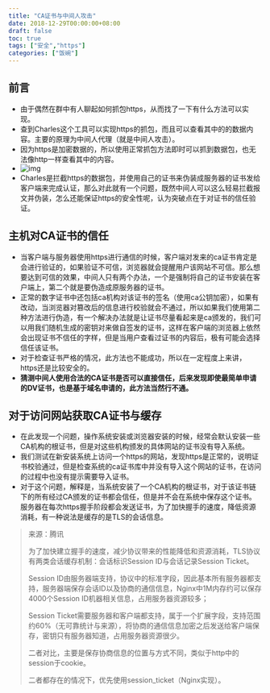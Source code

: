 ```yaml
---
title: "CA证书与中间人攻击"
date: 2018-12-29T00:00:00+08:00
draft: false
toc: true
tags: ["安全","https"]
categories: ["饭碗"]
---
```



## 前言

+ 由于偶然在群中有人聊起如何抓包https，从而找了一下有什么方法可以实现。
+ 查到Charles这个工具可以实现https的抓包，而且可以查看其中的的数据内容。主要的原理为中间人代理（就是中间人攻击）。
+ 因为https是加密数据的，所以使用正常抓包方法即时可以抓到数据包，也无法像http一样查看其中的内容。
+ ![img](https://dylanblog.oss-cn-beijing.aliyuncs.com/2018-12-29-CA-certificate-and-middleman-attack/20180521084049872)
+ Charles是拦截https的数据包，并使用自己的证书来伪装成服务器的证书发给客户端来完成认证，那么对此就有一个问题，既然中间人可以这么轻易拦截报文并伪装，怎么还能保证https的安全性呢，认为突破点在于对证书的信任验证。

## 主机对CA证书的信任

+ 当客户端与服务器使用https进行通信的时候，客户端对发来的ca证书肯定是会进行验证的，如果验证不可信，浏览器就会提醒用户该网站不可信。那么想要达到可信的效果，中间人只有两个办法，一个是强制将自己的证书安装在客户端上，第二个就是要伪造成原服务器的证书。
+ 正常的数字证书中还包括ca机构对该证书的签名（使用ca公钥加密），如果有改动，当浏览器对篡改后的信息进行校验就会不通过，所以如果我们使用第二种方法进行伪造，有一个解决办法就是让证书尽量看起来是ca颁发的，我们可以用我们随机生成的密钥对来做自签发的证书，这样在客户端的浏览器上依然会出现证书不信任的字样，但是当用户查看过证书的内容后，极有可能会选择信任该证书。
+ 对于检查证书严格的情况，此方法也不能成功，所以在一定程度上来讲，https还是比较安全的。
+ **猜测中间人使用合法的CA证书是否可以直接信任，后来发现即使最简单申请的DV证书，也是基于域名申请的，此方法当然行不通。**

## 对于访问网站获取CA证书与缓存

+ 在此发现一个问题，操作系统安装或浏览器安装的时候，经常会默认安装一些CA机构的根证书，但是对这些机构颁发的具体网站的证书没有导入系统。
+ 我们测试在新安装系统上访问一个https的网站，发现https是正常的，说明证书校验通过，但是检查系统的ca证书库中并没有导入这个网站的证书，在访问的过程中也没有提示需要导入证书。
+ 对于这个问题，解释是，当系统安装了一个CA机构的根证书，对于该证书链下的所有经过CA颁发的证书都会信任，但是并不会在系统中保存这个证书。服务器在每次https握手阶段都会发送证书，为了加快握手的速度，降低资源消耗，有一种说法是缓存的是TLS的会话信息。

> 来源：腾讯
>
> 为了加快建立握手的速度，减少协议带来的性能降低和资源消耗，TLS协议有两类会话缓存机制：会话标识Session ID与会话记录Session Ticket。
>
> Session ID由服务器端支持，协议中的标准字段，因此基本所有服务器都支持，服务器端保存会话ID以及协商的通信信息，Nginx中1M内存约可以保存4000个Session ID机器相关信息，占用服务器资源较多；
>
> Session Ticket需要服务器和客户端都支持，属于一个扩展字段，支持范围约60%（无可靠统计与来源），将协商的通信信息加密之后发送给客户端保存，密钥只有服务器知道，占用服务器资源很少。
>
> 二者对比，主要是保存协商信息的位置与方式不同，类似于http中的session于cookie。
>
> 二者都存在的情况下，优先使用session_ticket（Nginx实现）。

